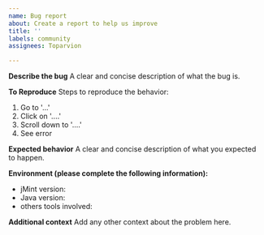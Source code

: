 ```yaml
---
name: Bug report
about: Create a report to help us improve
title: ''
labels: community
assignees: Toparvion

---
```


**Describe the bug**
A clear and concise description of what the bug is.

**To Reproduce**
Steps to reproduce the behavior:
1. Go to '...'
2. Click on '....'
3. Scroll down to '....'
4. See error

**Expected behavior**
A clear and concise description of what you expected to happen.

**Environment (please complete the following information):**
 - jMint version: 
 - Java version: 
 - others tools involved:

**Additional context**
Add any other context about the problem here.
